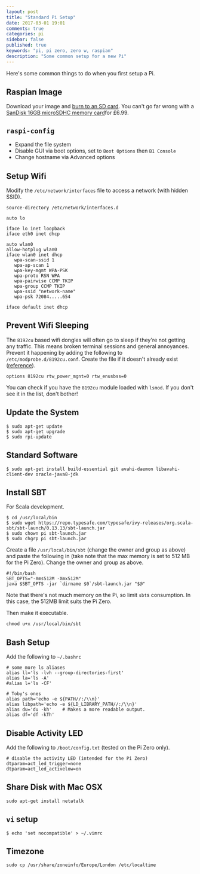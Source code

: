 ```yaml
---
layout: post
title: "Standard Pi Setup"
date: 2017-03-01 19:01
comments: true
categories: pi
sidebar: false
published: true
keywords: "pi, pi zero, zero w, raspian"
description: "Some common setup for a new Pi"
---
```


Here's some common things to do when you first setup a Pi.

<!-- more -->

## Raspian Image

Download your image and [burn to an SD card](https://www.raspberrypi.org/documentation/installation/installing-images/). You can't go far wrong with a [SanDisk 16GB microSDHC memory card](http://amzn.to/1T6zIc9)for £6.99.

## `raspi-config`

* Expand the file system
* Disable GUI via boot options, set to `Boot Options` then `B1 Console`
* Change hostname via Advanced options


## Setup Wifi

Modify the `/etc/network/interfaces` file to access a network (with hidden SSID).

    source-directory /etc/network/interfaces.d

    auto lo

    iface lo inet loopback
    iface eth0 inet dhcp

    auto wlan0
    allow-hotplug wlan0
    iface wlan0 inet dhcp
       wpa-scan-ssid 1
       wpa-ap-scan 1
       wpa-key-mgmt WPA-PSK
       wpa-proto RSN WPA
       wpa-pairwise CCMP TKIP
       wpa-group CCMP TKIP
       wpa-ssid "network-name"
       wpa-psk 72084.....654

    iface default inet dhcp

## Prevent Wifi Sleeping

The `8192cu` based wifi dongles will often go to sleep if they're not getting any traffic. This means broken terminal sessions and general annoyances. Prevent it happening by adding the following to `/etc/modprobe.d/8192cu.conf`. Create the file if it doesn't already exist ([reference](https://www.raspberrypi.org/forums/viewtopic.php?f=28&t=44044&start=350)).

    options 8192cu rtw_power_mgnt=0 rtw_enusbss=0
    
You can check if you have the `8192cu` module loaded with `lsmod`. If you don't see it in the list, don't bother!


## Update the System

    $ sudo apt-get update
    $ sudo apt-get upgrade
    $ sudo rpi-update


## Standard Software

    $ sudo apt-get install build-essential git avahi-daemon libavahi-client-dev oracle-java8-jdk

## Install SBT 

For Scala development.

    $ cd /usr/local/bin
    $ sudo wget https://repo.typesafe.com/typesafe/ivy-releases/org.scala-sbt/sbt-launch/0.13.13/sbt-launch.jar
    $ sudo chown pi sbt-launch.jar
    $ sudo chgrp pi sbt-launch.jar

Create a file `/usr/local/bin/sbt` (change the owner and group as above) and paste the following in (take note that the max memory is set to 512 MB for the Pi Zero). Change the owner and group as above.

    #!/bin/bash
    SBT_OPTS="-Xms512M -Xmx512M"
    java $SBT_OPTS -jar `dirname $0`/sbt-launch.jar "$@"

Note that there's not much memory on the Pi, so limit `sbt`s consumption. In this case, the 512MB limit suits the Pi Zero.

Then make it executable.

    chmod u+x /usr/local/bin/sbt


## Bash Setup

Add the following to `~/.bashrc`

    # some more ls aliases
    alias ll='ls -lvh --group-directories-first'
    alias la='ls -A'
    #alias l='ls -CF'

    # Toby's ones
    alias path='echo -e ${PATH//:/\\n}'
    alias libpath='echo -e ${LD_LIBRARY_PATH//:/\\n}'
    alias du='du -kh'    # Makes a more readable output.
    alias df='df -kTh'


## Disable Activity LED

Add the following to `/boot/config.txt` (tested on the Pi Zero only).

    # disable the activity LED (intended for the Pi Zero)
    dtparam=act_led_trigger=none
    dtparam=act_led_activelow=on


## Share Disk with Mac OSX

    sudo apt-get install netatalk


## `vi` setup

    $ echo 'set nocompatible' > ~/.vimrc


## Timezone

    sudo cp /usr/share/zoneinfo/Europe/London /etc/localtime
    
